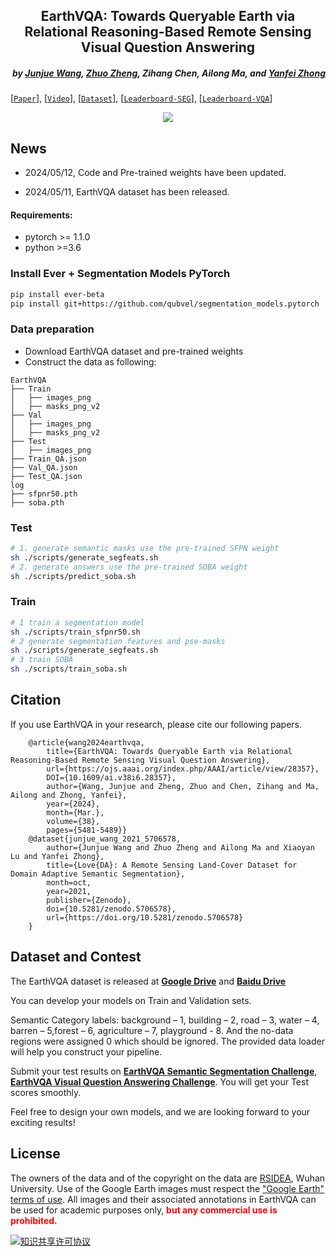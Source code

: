 <h2 align="center">EarthVQA: Towards Queryable Earth via Relational Reasoning-Based Remote Sensing Visual Question Answering</h2>

<h5 align="right">by <a href="https://junjue-wang.github.io/homepage/">Junjue Wang</a>, <a href="http://zhuozheng.top/">Zhuo Zheng</a>, Zihang Chen, Ailong Ma, and <a href="http://rsidea.whu.edu.cn/">Yanfei Zhong</a></h5>

[[`Paper`](https://www.researchgate.net/publication/376519677_EarthVQA_Towards_Queryable_Earth_via_Relational_Reasoning-Based_Remote_Sensing_Visual_Question_Answering)],
[[`Video`](https://s3.amazonaws.com/pf-user-files-01/u-59356/uploads/2024-01-08/2q83o0t/EarthVQA-video.mp4)],
[[`Dataset`](http://um7780bis3qkjojc.mikecrm.com/hsnbBLR)],
[[`Leaderboard-SEG`](https://www.codabench.org/competitions/2921)],
[[`Leaderboard-VQA`](https://www.codabench.org/competitions/2922)]

<div align="center">
  <img src="https://github.com/Junjue-Wang/resources/blob/main/EarthVQA/Dataset-vis.png?raw=true">
</div>

## News
- 2024/05/12, Code and Pre-trained weights have been updated.

- 2024/05/11, EarthVQA dataset has been released.




#### Requirements:
- pytorch >= 1.1.0
- python >=3.6


### Install Ever + Segmentation Models PyTorch
```bash
pip install ever-beta
pip install git+https://github.com/qubvel/segmentation_models.pytorch
```
### Data preparation
- Download EarthVQA dataset and pre-trained weights
- Construct the data as following:
```none
EarthVQA
├── Train
│   ├── images_png
│   ├── masks_png_v2
├── Val
│   ├── images_png
│   ├── masks_png_v2
├── Test
│   ├── images_png
├── Train_QA.json
├── Val_QA.json
├── Test_QA.json
log
├── sfpnr50.pth
├── soba.pth
```
### Test

```bash
# 1. generate semantic masks use the pre-trained SFPN weight
sh ./scripts/generate_segfeats.sh
# 2. generate answers use the pre-trained SOBA weight
sh ./scripts/predict_soba.sh
```
### Train
```bash
# 1 train a segmentation model
sh ./scripts/train_sfpnr50.sh
# 2 generate segmentation features and pse-masks
sh ./scripts/generate_segfeats.sh
# 3 train SOBA
sh ./scripts/train_soba.sh
```

## Citation
If you use EarthVQA in your research, please cite our following papers.
```text
    @article{wang2024earthvqa, 
        title={EarthVQA: Towards Queryable Earth via Relational Reasoning-Based Remote Sensing Visual Question Answering},
        url={https://ojs.aaai.org/index.php/AAAI/article/view/28357}, 
        DOI={10.1609/ai.v38i6.28357}, 
        author={Wang, Junjue and Zheng, Zhuo and Chen, Zihang and Ma, Ailong and Zhong, Yanfei}, 
        year={2024}, 
        month={Mar.},
        volume={38},
        pages={5481-5489}}
    @dataset{junjue_wang_2021_5706578,
        author={Junjue Wang and Zhuo Zheng and Ailong Ma and Xiaoyan Lu and Yanfei Zhong},
        title={Love{DA}: A Remote Sensing Land-Cover Dataset for Domain Adaptive Semantic Segmentation},
        month=oct,
        year=2021,
        publisher={Zenodo},
        doi={10.5281/zenodo.5706578},
        url={https://doi.org/10.5281/zenodo.5706578}
    }
```


## Dataset and Contest
The EarthVQA dataset is released at [<b>Google Drive</b>](http://um7780bis3qkjojc.mikecrm.com/hsnbBLR)
and [<b>Baidu Drive</b>](http://um7780bis3qkjojc.mikecrm.com/PnyrDF3)



You can develop your models on Train and Validation sets.

Semantic Category labels: background – 1, building – 2, road – 3,
                 water – 4, barren – 5,forest – 6, agriculture – 7, playground - 8. And the no-data regions were assigned 0
                 which should be ignored. The provided data loader will help you construct your pipeline.  
                 

Submit your test results on [<b>EarthVQA Semantic Segmentation Challenge</b>](https://www.codabench.org/competitions/2921), 
[<b>EarthVQA Visual Question Answering Challenge</b>](https://www.codabench.org/competitions/2922).
You will get your Test scores smoothly.

Feel free to design your own models, and we are looking forward to your exciting results!


## License
The owners of the data and of the copyright on the data are [RSIDEA](http://rsidea.whu.edu.cn/), Wuhan University.
Use of the Google Earth images must respect the ["Google Earth" terms of use](https://about.google/brand-resource-center/products-and-services/geo-guidelines/).
All images and their associated annotations in EarthVQA can be used for academic purposes only,
<font color="red"><b> but any commercial use is prohibited.</b></font>

<a rel="license" href="https://creativecommons.org/licenses/by-nc-sa/4.0/deed.en">
<img alt="知识共享许可协议" style="border-width:0" src="https://i.creativecommons.org/l/by-nc-sa/4.0/88x31.png" /></a>
